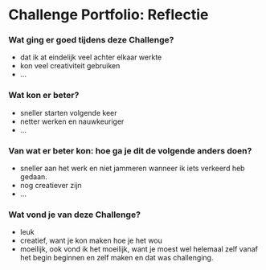 # Challenge Portfolio: Reflectie

### Wat ging er goed tijdens deze Challenge?
- dat ik at eindelijk veel achter elkaar werkte
- kon veel creativiteit gebruiken
- ...

### Wat kon er beter?
- sneller starten volgende keer
- netter werken en nauwkeuriger
- ...

### Van wat er beter kon: hoe ga je dit de volgende anders doen?
- sneller aan het werk en niet jammeren wanneer ik iets verkeerd heb gedaan.
- nog creatiever zijn
- ...

### Wat vond je van deze Challenge? 
- leuk
- creatief, want je kon maken hoe je het wou 
- moeilijk, ook vond ik het moeilijk, want je moest wel helemaal zelf vanaf het begin beginnen en zelf maken en dat was challenging.